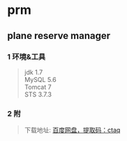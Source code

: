 # prm
plane reserve manager
-------------------

### 1 环境&工具
> jdk 1.7  
> MySQL 5.6  
> Tomcat 7  
> STS 3.7.3  

### 2 附
> 下载地址: [百度网盘，提取码：ctaq](http://pan.baidu.com/s/1jI97upo)  
